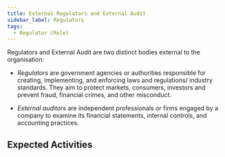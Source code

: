 ```yaml
---
title: External Regulators and External Audit
sidebar_label: Regulators
tags: 
  - Regulator (Role)
---
```


<BoxOut title="Regulators / External Audit" image="/img/bok/roles/regulator.png">

Regulators and External Audit are two distinct bodies external to the organisation:

- _Regulators_ are government agencies or authorities responsible for creating, implementing, and enforcing laws and regulations/ industry standards.  They aim to protect markets, consumers, investors and prevent fraud, financial crimes, and other misconduct. 

- _External auditors_ are independent professionals or firms engaged by a company to examine its financial statements, internal controls, and accounting practices.

</BoxOut>

## Expected Activities

<BokTagList tag="Regulator (Role)" filter="Activities" />